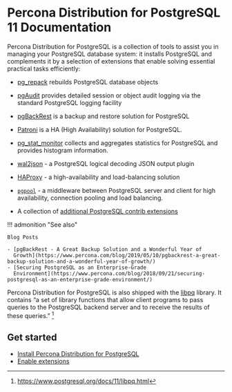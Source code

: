 # Percona Distribution for PostgreSQL 11 Documentation

Percona Distribution for PostgreSQL is a collection of tools to assist you in managing your PostgreSQL
database system: it installs PostgreSQL and complements it by a selection of
extensions that enable solving essential practical tasks efficiently:


* [pg_repack](https://github.com/reorg/pg_repack) rebuilds
PostgreSQL database objects


* [pgAudit](https://www.pgaudit.org/) provides detailed session or object
audit logging via the standard PostgreSQL logging facility


* [pgBackRest](https://pgbackrest.org/) is a backup and restore solution for
PostgreSQL


* [Patroni](https://patroni.readthedocs.io/en/latest/) is a HA (High Availability)  solution for PostgreSQL.


* [pg_stat_monitor](https://github.com/percona/pg_stat_monitor) collects and aggregates statistics for PostgreSQL and provides histogram information.

* [wal2json](https://github.com/eulerto/wal2json) - a PostgreSQL logical decoding JSON output plugin

* [HAProxy](http://www.haproxy.org/) - a high-availability and load-balancing solution 

* [`pgpool`](https://git.postgresql.org/gitweb/?p=pgpool2.git;a=summary) - a middleware between PostgreSQL server and client for high availability, connection pooling and load balancing.

* A collection of [additional PostgreSQL contrib extensions](https://www.postgresql.org/docs/11/contrib.html)


!!! admonition "See also"

    Blog Posts

    - [pgBackRest - A Great Backup Solution and a Wonderful Year of
      Growth](https://www.percona.com/blog/2019/05/10/pgbackrest-a-great-backup-solution-and-a-wonderful-year-of-growth/)
    - [Securing PostgreSQL as an Enterprise-Grade
      Environment](https://www.percona.com/blog/2018/09/21/securing-postgresql-as-an-enterprise-grade-environment/)

Percona Distribution for PostgreSQL is also shipped with the [libpq](https://www.postgresql.org/docs/11/libpq.html) library. It contains “a set of
library functions that allow client programs to pass queries to the PostgreSQL
backend server and to receive the results of these queries.” [^1]


## Get started

* [Install Percona Distribution for PostgreSQL](installing.md)
* [Enable extensions](enable-extensions.md)


[^1]: https://www.postgresql.org/docs/11/libpq.html

